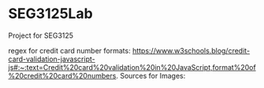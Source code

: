 # SEG3125Lab
Project for SEG3125

regex for credit card number formats: https://www.w3schools.blog/credit-card-validation-javascript-js#:~:text=Credit%20card%20validation%20in%20JavaScript,format%20of%20credit%20card%20numbers.
Sources for Images:
